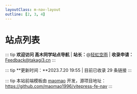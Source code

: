 ```yaml
---
layoutClass: m-nav-layout
outline: [2, 3, 4]
---
```


<script setup>
import MNavLinks from './components/MNavLinks.vue'

import { NAV_DATA } from './data'
</script>
<style src="./index.scss"></style>

# 站点列表

::: tip
**欢迎访问 高木同学站点导航** |
**站长：**@[轻虹空雨](https://mufeng086.com) |
**收录申请：**[Feedback@takagi3.cn](mailto:feedback@takagi3.cn)
:::

::: tip
**更新时间：**2023.7.20 19:55 | 目前已收录 29 条链接
:::

<MNavLinks v-for="{title, items} in NAV_DATA" :title="title" :items="items"/>

::: tip
本站前端模板由 [maomao](https://github.com/maomao1996) 开发，源项目地址：https://github.com/maomao1996/vitepress-fe-nav
:::
